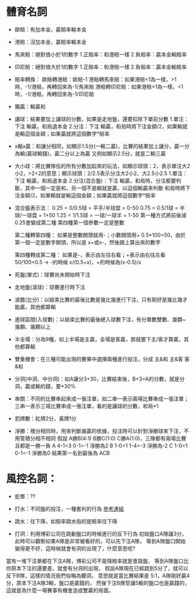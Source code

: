 # 體育名詞
+ 歐賠：有加本金，贏賠率輸本金
+ 港賠：沒加本金，贏賠率輸本金
+ 馬來賠：絕對值小於1的數字
	1.正賠率：和港賠一樣
	2.負賠率：贏本金輸賠率
+ 印尼賠：絕對值大於1的數字
	1.正賠率：和港賠一樣
	2.負賠率：贏本金輸賠率

+ 賠率轉換：
	歐賠轉港賠：歐賠-1
	港賠轉馬來賠：如果港賠<1為一樣，>1時，-1/港賠，再轉回來為-1/馬來賠
	港賠轉印尼賠：如果港賠>1為一樣，<1時，-1/港賠，再轉回來為-1/印尼賠



+ 獨贏：輸贏和

+ 讓球：結果要加上讓球的分數，如果是走地盤，還要扣除下單前分數
	1.單注：下注 輸贏，和局退本金
	2.分注：下注 輸贏，和局時將下注金額/2，如果輸就是輸這個金額；如果贏就將這個數字*賠率
	
+ x輸x贏：和讓分相同，如顯示1.5分(一輸二贏)，比賽的結果加上讓分，贏一分為輸(贏球輸錢)，贏二分以上為贏
		又例如顯示2.5分，就是二輸三贏

+ 大小球：將比賽隊伍的所有分數加起來的玩法，如顯示球頭：2，表示單注大2小2，>2<2的意思；顯示球頭：2/2.5表示分注大2小2、大2.5小2.5
	1.單注：下注 輸贏，和局退本金
	2.分注(混合盤)：下注 輸贏，和局時，分注都要判斷，其中一個一定是和，另一個不是輸就是贏，以這個輸贏來判斷
			和局時將下注金額/2，如果輸就是輸這個金額；如果贏就將這個數字*賠率

+ 混合盤表示法：
0.25 = 0/0.5球 = 平手/半球盘 = 0-50 
0.75 = 0.5/1球 = 半球/一球盘 = 1+50
1.25 = 1/1.5球 = 一球/一球半 = 1-50
	第一種方式將前後減0.25會變成第二種
	第四種第一個參數一定是整數

	第二種轉第四種：
	如果是整數開頭就用-；小數開頭用+
	0.5*100=50，由於第一個一定是數字開頭，所以是 x+或x-，然後跟上算出來的數字

	第四種轉成第二種：
	如果是-，表示由左往右看；+表示由右往左看
	50/100=0.5 -> -的時候 x/(0.5+x)，+的時候為(x-0.5)/x

+ 死盤(單式)：球賽尚未開始時下注

+ 走地盤(滾球)：球賽進行時下注

+ 波膽(比分)：以結束比賽的最後比數是幾比幾進行下注，只有剛好是幾比幾才能贏，其他都算輸

+ 進球區間(入球數)：以結束比賽的最後總入球數下注，有分單數雙數、幾顆~幾顆、幾顆以上

+ 半全場：分為9種，如上半場是主贏，全場是客贏，那就要下主/客才算贏，其他都算輸

+ 雙重機會：在三種可能出現的賽果中選擇兩種進行投注，分成 主&和 主&客 客&和

+ 分洞(中洞、中分洞)：如A讓分3+30，比賽結束後，B+3=A的分數，就是分洞，贏或輸的錢，要*30%

+ 串關：不同的比賽串起來成一張注單，如二串一表示兩場比賽串成一張注單；三串一表示三場比賽串成一張注單，看的是讓球的分數，和局*1

+ 罰牌數：紅牌2分，黃牌1分

+ 淨勝：積分相同時，用來判斷誰贏的依據，投注時可以針對淨勝球來下注，不用管積分相不相同
假設 A勝B(4:1)   B勝C(1:0)   C勝A(1:0)，三隊都有兩場比賽且都是一勝一負
A 4-1=3  0-1=-1   淨勝為2
B 1-0=1  1-4=-3   淨勝為-2
C 1-0=1  0-1=-1   淨勝為0
結果第一名到最後為 ACB


# 風控名詞：
+ 蛇單：??

+ 打水：不同盤的投注，一種套利的行為 [參考連結](https://riotchen.pixnet.net/blog/post/259071814)

+ 跳水：往下降，如賠率跳水指的是賠率往下降

+ 打洞：利用博彩公司在跳動盤口的時候進行的反下行為
初始盤口A隊讓3分，此時可以觀察如果A隊是非常被看好的，可以先下注A隊，
等到A隊盤口開始變得更不好，這時候就會有洞的出現了，什麼意思呢?

當有一堆下注單都在下注A隊，博彩公司不是降賠率就是會跳盤，
等到A隊盤口比你原本下注的還要差，就會有分洞的出現，
假設A隊現在已經跳到5分了，就可以反下B隊，這樣的情況我們俗稱為聽洞，
意思就是當比賽結果是 5:1，A隊剛好贏4分，原本下注A隊3輸，盤口是贏錢的，
然後下注B隊受讓5輸的盤口也是贏錢的，這就是為什麼一場賽事有機會造成雙贏的局面。